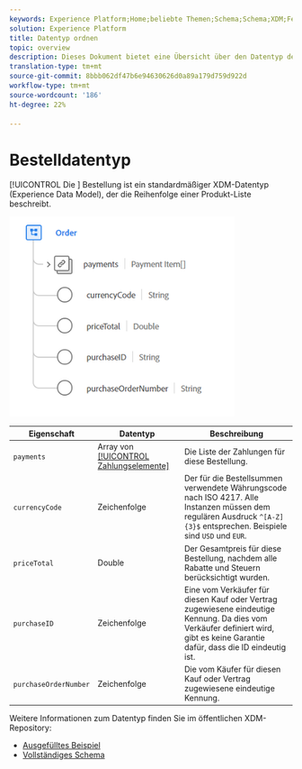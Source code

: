 ```yaml
---
keywords: Experience Platform;Home;beliebte Themen;Schema;Schema;XDM;Felder;Schemas;Schemas;Reihenfolge;Datentyp;Datentyp; Datentyp;
solution: Experience Platform
title: Datentyp ordnen
topic: overview
description: Dieses Dokument bietet eine Übersicht über den Datentyp des Bestellerlebnis-Datenmodells (XDM).
translation-type: tm+mt
source-git-commit: 8bbb062df47b6e94630626d0a89a179d759d922d
workflow-type: tm+mt
source-wordcount: '186'
ht-degree: 22%

---
```



#  Bestelldatentyp

[!UICONTROL Die ] Bestellung ist ein standardmäßiger XDM-Datentyp (Experience Data Model), der die Reihenfolge einer Produkt-Liste beschreibt.

<img src="../images/data-types/order.PNG" width="400" /><br />

| Eigenschaft | Datentyp | Beschreibung |
| --- | --- | --- |
| `payments` | Array von [[!UICONTROL Zahlungselemente]](./payment-item.md) | Die Liste der Zahlungen für diese Bestellung. |
| `currencyCode` | Zeichenfolge | Der für die Bestellsummen verwendete Währungscode nach ISO 4217. Alle Instanzen müssen dem regulären Ausdruck `^[A-Z]{3}$` entsprechen. Beispiele sind `USD` und `EUR`. |
| `priceTotal` | Double | Der Gesamtpreis für diese Bestellung, nachdem alle Rabatte und Steuern berücksichtigt wurden. |
| `purchaseID` | Zeichenfolge | Eine vom Verkäufer für diesen Kauf oder Vertrag zugewiesene eindeutige Kennung. Da dies vom Verkäufer definiert wird, gibt es keine Garantie dafür, dass die ID eindeutig ist. |
| `purchaseOrderNumber` | Zeichenfolge | Die vom Käufer für diesen Kauf oder Vertrag zugewiesene eindeutige Kennung. |

Weitere Informationen zum Datentyp finden Sie im öffentlichen XDM-Repository:

* [Ausgefülltes Beispiel](https://github.com/adobe/xdm/blob/master/components/datatypes/data/order.example.1.json)
* [Vollständiges Schema](https://github.com/adobe/xdm/blob/master/components/datatypes/data/order.schema.json)